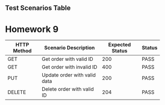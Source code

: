 ## Test Scenarios Table

# Homework 9

| HTTP Method | Scenario Description              | Expected Status | Status |
| ----------- |-----------------------------------| --------------- | ------ |
| GET         | Get order with valid ID           | 200             | PASS   |
| GET         | Get order with invalid ID         | 400             | PASS   |
| PUT         | Update order with valid data      | 200             | PASS   |
| DELETE      | Delete order with valid ID        | 204             | PASS   |
